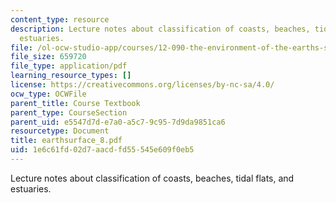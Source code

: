 ```yaml
---
content_type: resource
description: Lecture notes about classification of coasts, beaches, tidal flats, and
  estuaries.
file: /ol-ocw-studio-app/courses/12-090-the-environment-of-the-earths-surface-spring-2007/1e6c61fd02d7aacdfd55545e609f0eb5_earthsurface_8.pdf
file_size: 659720
file_type: application/pdf
learning_resource_types: []
license: https://creativecommons.org/licenses/by-nc-sa/4.0/
ocw_type: OCWFile
parent_title: Course Textbook
parent_type: CourseSection
parent_uid: e5547d7d-e7a0-a5c7-9c95-7d9da9851ca6
resourcetype: Document
title: earthsurface_8.pdf
uid: 1e6c61fd-02d7-aacd-fd55-545e609f0eb5
---
```

Lecture notes about classification of coasts, beaches, tidal flats, and estuaries.
